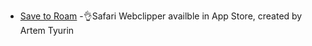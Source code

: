 - [Save to Roam](https://apps.apple.com/us/app/save-to-roam/id1578763303) -👌Safari Webclipper availble in App Store, created by Artem Tyurin